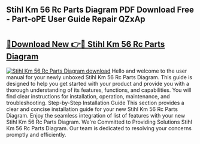 ## Stihl Km 56 Rc Parts Diagram PDF Download Free - Part-oPE User Guide Repair QZxAp

# <h2><a href="http://dfsu7i.blite.top/?on=Stihl+Km+56+Rc+Parts+Diagram">🔗Download New 👉🔴 Stihl Km 56 Rc Parts Diagram</a></h2>

[![Stihl Km 56 Rc Parts Diagram download](https://i.imgur.com/lujVjoI.png)](http://dfsu7i.blite.top/?on=Stihl+Km+56+Rc+Parts+Diagram)
Hello and welcome to the user manual for your newly unboxed Stihl Km 56 Rc Parts Diagram. This guide is designed to help you get started with your product and provide you with a thorough understanding of its features, functions, and capabilities. You will find clear instructions for installation, operation, maintenance, and troubleshooting. Step-by-Step Installation Guide This section provides a clear and concise installation guide for your new Stihl Km 56 Rc Parts Diagram. Enjoy the seamless integration of list of features with your new Stihl Km 56 Rc Parts Diagram. We're Committed to Providing Solutions Stihl Km 56 Rc Parts Diagram. Our team is dedicated to resolving your concerns promptly and efficiently.
